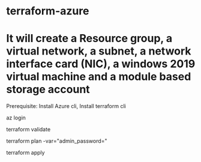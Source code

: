 # terraform-azure

# It will create a Resource group, a virtual network, a subnet, a network interface card (NIC), a windows 2019 virtual machine and a module based storage account

Prerequisite: Install Azure cli, Install terraform cli

az login

terraform validate

terraform plan  -var="admin_password=<password>" 

terraform apply
